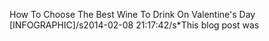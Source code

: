 How To Choose The Best Wine To Drink On Valentine\'s Day [INFOGRAPHIC]/s2014-02-08 21:17:42/s*This blog post was